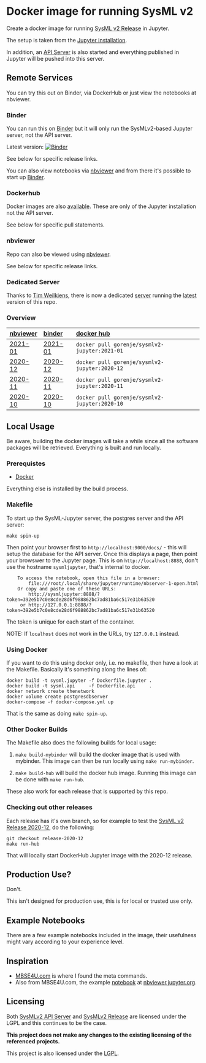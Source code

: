 # Docker image for running SysML v2

Create a docker image for running [SysML v2 Release](https://github.com/Systems-Modeling/SysML-v2-Release) in Jupyter.

The setup is taken from the [Jupyter installation](https://github.com/Systems-Modeling/SysML-v2-Release/tree/master/install/jupyter).

In addition, an [API Server](https://github.com/Systems-Modeling/SysML-v2-API-Services) is also started and everything published in Jupyter will be pushed into this server.

## Remote Services

You can try this out on Binder, via DockerHub or just view the notebooks at nbviewer.

### Binder

You can run this on [Binder](https://mybinder.org) but it will only run the SysMLv2-based Jupyter server, not the API server.

Latest version: [![Binder](https://mybinder.org/badge_logo.svg)](https://mybinder.org/v2/gh/gorenje/sysmlv2-jupyter-docker/HEAD)

See below for specific release links.

You can also view notebooks via [nbviewer](https://nbviewer.jupyter.org/github/gorenje/sysmlv2-jupyter-docker/tree/master/notebooks) and from there it's possible to start up [Binder](https://mybinder.org).

### Dockerhub

Docker images are also [available](https://hub.docker.com/r/gorenje/sysmlv2-jupyter). These are only of the Jupyter installation not the API server.

See below for specific pull statements.

### nbviewer

Repo can also be viewed using [nbviewer](https://nbviewer.jupyter.org/github/gorenje/sysmlv2-jupyter-docker/tree/main/).

See below for specific release links.

### Dedicated Server

Thanks to [Tim Weilkiens](https://github.com/Weilkiti), there is now a dedicated [server](https://www.sysmlv2lab.com/) running the [latest](https://hub.docker.com/r/gorenje/sysmlv2-jupyter/tags?ordering=last_updated&page=1&name=latest) version of this repo.

### Overview

| [nbviewer](https://nbviewer.jupyter.org/github/gorenje/sysmlv2-jupyter-docker/tree/main/) | [binder](https://mybinder.org/v2/gh/gorenje/sysmlv2-jupyter-docker/HEAD) | [docker hub](https://hub.docker.com/r/gorenje/sysmlv2-jupyter) |
|:--|:--|:--|
| [2021-01](https://nbviewer.jupyter.org/github/gorenje/sysmlv2-jupyter-docker/tree/release-2021-01/) | [2021-01](https://mybinder.org/v2/gh/gorenje/sysmlv2-jupyter-docker/release-2021-01) | `docker pull gorenje/sysmlv2-jupyter:2021-01`  |
|  [2020-12](https://nbviewer.jupyter.org/github/gorenje/sysmlv2-jupyter-docker/tree/release-2020-12/) | [2020-12](https://mybinder.org/v2/gh/gorenje/sysmlv2-jupyter-docker/release-2020-12) |  `docker pull gorenje/sysmlv2-jupyter:2020-12` |
| [2020-11](https://nbviewer.jupyter.org/github/gorenje/sysmlv2-jupyter-docker/tree/release-2020-11/)  | [2020-11](https://mybinder.org/v2/gh/gorenje/sysmlv2-jupyter-docker/release-2020-11) |  `docker pull gorenje/sysmlv2-jupyter:2020-11` |
| [2020-10](https://nbviewer.jupyter.org/github/gorenje/sysmlv2-jupyter-docker/tree/release-2020-10/) |  [2020-10](https://mybinder.org/v2/gh/gorenje/sysmlv2-jupyter-docker/release-2020-10) | `docker pull gorenje/sysmlv2-jupyter:2020-10` |

## Local Usage

Be aware, building the docker images will take a while since all the software
packages will be retrieved. Everything is built and run locally.

### Prerequistes

- [Docker](https://www.docker.com/)

Everything else is installed by the build process.

### Makefile

To start up the SysML-Jupyter server, the postgres server and the API server:

    make spin-up

Then point your browser first to ```http://localhost:9000/docs/``` - this will setup
the database for the API server. Once this displays a page, then point your
browswer to the Jupyter page. This is on ```http://localhost:8888```,
don't use the hostname ```sysmljupyter```, that's internal to docker.

```
    To access the notebook, open this file in a browser:
        file:///root/.local/share/jupyter/runtime/nbserver-1-open.html
    Or copy and paste one of these URLs:
        http://sysmljupyter:8888/?token=392e5b7c0e8cde28d6f988862bc7ad81ba6c517e31b63520
     or http://127.0.0.1:8888/?token=392e5b7c0e8cde28d6f988862bc7ad81ba6c517e31b63520
```

The token is unique for each start of the container.

NOTE: If `localhost` does not work in the URLs, try `127.0.0.1` instead.

### Using Docker

If you want to do this using docker only, i.e. no makefile, then have a
look at the Makefile. Basically it's something along the lines of:

    docker build -t sysml.jupyter -f Dockerfile.jupyter .
    docker build -t sysml.api     -f Dockerfile.api     .
    docker network create thenetwork
    docker volume create postgresdbserver
    docker-compose -f docker-compose.yml up

That is the same as doing ```make spin-up```.

### Other Docker Builds

The Makefile also does the following builds for local usage:

1. `make build-mybinder` will build the docker image that is used with mybinder. This image can then be run locally using `make run-mybinder`.

2. `make build-hub` will build the docker hub image. Running this image can be done with `make run-hub`.

These also work for each release that is supported by this repo.

### Checking out other releases

Each release has it's own branch, so for example to test the [SysML v2 Release 2020-12](https://github.com/Systems-Modeling/SysML-v2-Release/releases/tag/2020-12), do the following:

```
git checkout release-2020-12
make run-hub
```

That will locally start DockerHub Jupyter image with the 2020-12 release.

## Production Use?

Don't.

This isn't designed for production use, this is for local or trusted use only.

## Example Notebooks

There are a few example notebooks included in the image, their usefulness
might vary according to your experience level.

## Inspiration

- [MBSE4U.com](https://mbse4u.com/2020/12/21/sysml-v2-release-whats-inside/) is where I found the meta commands.
- Also from MBSE4U.com, the example [notebook](https://nbviewer.jupyter.org/github/MBSE4U/SysMLv2JupyterBook/blob/master/SysMLv2JupyterBook.ipynb) at [nbviewer.jupyter.org](https://nbviewer.jupyter.org).


## Licensing

Both [SysMLv2 API Server](https://github.com/Systems-Modeling/SysML-v2-API-Services/blob/master/LICENSE) and [SysMLv2 Release](https://github.com/Systems-Modeling/SysML-v2-Release/blob/master/LICENSE) are licensed under the LGPL and this continues to be the case.

**This project does not make any changes to the existing licensing of the
referenced projects.**

This project is also licensed under the [LGPL](/LICENSE).
